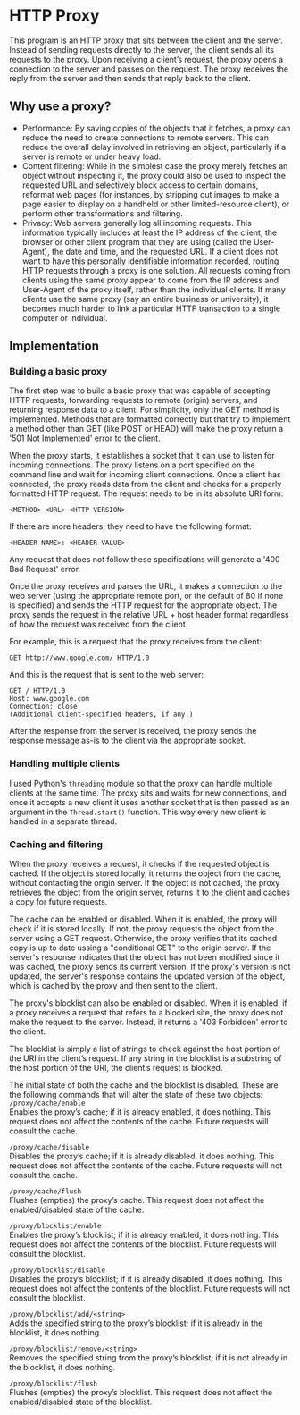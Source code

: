 # HTTP Proxy
This program is an HTTP proxy that sits between the client and the server.
Instead of sending requests directly to the server, the client sends all 
its requests to the proxy. Upon receiving a client’s request, the proxy 
opens a connection to the server and passes on the request. The proxy receives 
the reply from the server and then sends that reply back to the client.

## Why use a proxy?
- Performance: By saving copies of the objects that it fetches, a proxy can 
  reduce the need to create connections to remote servers. This can reduce the 
  overall delay involved in retrieving an object, particularly if a server is 
  remote or under heavy load.
- Content filtering: While in the simplest case the proxy merely fetches an object 
  without inspecting it, the proxy could also be used to inspect the requested URL 
  and selectively block access to certain domains, reformat web pages (for instances, 
  by stripping out images to make a page easier to display on a handheld or other 
  limited-resource client), or perform other transformations and filtering.
- Privacy: Web servers generally log all incoming requests. This information typically 
  includes at least the IP address of the client, the browser or other client program 
  that they are using (called the User-Agent), the date and time, and the requested URL. 
  If a client does not want to have this personally identifiable information recorded, 
  routing HTTP requests through a proxy is one solution. All requests coming from clients 
  using the same proxy appear to come from the IP address and User-Agent of the proxy 
  itself, rather than the individual clients. If many clients use the same proxy 
  (say an entire business or university), it becomes much harder to link a particular HTTP 
  transaction to a single computer or individual. 
  
## Implementation
### Building a basic proxy
The first step was to build a basic proxy that was capable of accepting HTTP
requests, forwarding requests to remote (origin) servers, and returning response data to a client. For simplicity, only the GET method is implemented. Methods that are formatted correctly but that try to implement a method other than GET (like POST or HEAD) will make the proxy return a '501 Not Implemented' error to the client.

When the proxy starts, it establishes a socket that it can use to listen for incoming connections. The proxy listens on a port specified on the command line and wait for incoming client connections. Once a client has connected, the proxy reads data from the client and checks for a properly formatted HTTP request. The request needs to be in its absolute URI form:
```
<METHOD> <URL> <HTTP VERSION>
```
If there are more headers, they need to have the following format:
```
<HEADER NAME>: <HEADER VALUE>
```
Any request that does not follow these specifications will generate a '400 Bad Request' error.

Once the proxy receives and parses the URL, it makes a connection to the web server (using the appropriate remote port, or the default of 80 if none is specified) and sends the HTTP request for the appropriate object. The proxy sends the request in the relative URL + host header format regardless of how the request was received from the client.

For example, this is a request that the proxy receives from the client:
```
GET http://www.google.com/ HTTP/1.0
```
And this is the request that is sent to the web server:
```
GET / HTTP/1.0
Host: www.google.com
Connection: close
(Additional client-specified headers, if any.)
```

After the response from the server is received, the proxy sends the response message as-is to the client via the appropriate socket.

### Handling multiple clients
I used Python's `threading` module so that the proxy can handle multiple clients at the same time. The proxy sits and waits for new connections, and once it accepts a new client it uses another socket that is then passed as an argument in the `Thread.start()` function. This way every new client is handled in a separate thread.

### Caching and filtering
When the proxy receives a request, it checks if the requested object is cached. If the object is stored locally, it returns the object from the cache, without contacting the origin server. If the object is not cached, the proxy retrieves the object from the origin server, returns it to the client and caches a copy for future requests.

The cache can be enabled or disabled. When it is enabled, the proxy will check if it is stored locally. If not, the proxy requests the object from the server using a GET request. Otherwise, the proxy verifies that its cached copy is up to date ussing a "conditional GET" to the origin server. 
If the server's response indicates that the object has not been modified since it was cached, the proxy sends its current version. If the proxy's version is not updated, the server's response contains the updated version of the object, which is cached by the proxy and then sent to the client.

The proxy's blocklist can also be enabled or disabled. When it is enabled, if a proxy receives a request that refers to a blocked site, the proxy does not make the request to the server. Instead, it returns a '403 Forbidden' error to the client.

The blocklist is simply a list of strings to check against the host portion of the URI in the client’s request. If any string in the blocklist is a substring of the host portion of the URI, the client’s request is blocked.

The initial state of both the cache and the blocklist is disabled. These are the following commands that will alter the state of these two objects:
`/proxy/cache/enable`  
Enables the proxy’s cache; if it is already enabled, it does nothing. This request does not affect the contents of the cache. Future requests will consult the cache.

`/proxy/cache/disable`  
Disables the proxy’s cache; if it is already disabled, it does nothing. This request does not affect the contents of the cache. Future requests will not consult the cache.

`/proxy/cache/flush`  
Flushes (empties) the proxy’s cache. This request does not affect the enabled/disabled state of the cache.

`/proxy/blocklist/enable`  
Enables the proxy’s blocklist; if it is already enabled, it does nothing. This request does not affect the contents of the blocklist. Future requests will consult the blocklist.

`/proxy/blocklist/disable`  
Disables the proxy’s blocklist; if it is already disabled, it does nothing. This request does not affect the contents of the blocklist. Future requests will not consult the blocklist.

`/proxy/blocklist/add/<string>`  
Adds the specified string to the proxy’s blocklist; if it is already in the blocklist, it does nothing.

`/proxy/blocklist/remove/<string>`  
Removes the specified string from the proxy’s blocklist; if it is not already in the blocklist, it does nothing.

`/proxy/blocklist/flush`  
Flushes (empties) the proxy’s blocklist. This request does not affect the enabled/disabled state of the blocklist.
